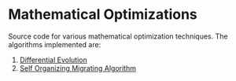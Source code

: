 Mathematical Optimizations
====================================

Source code for various mathematical optimization techniques.
The algorithms implemented are:

1. [Differential Evolution](https://en.wikipedia.org/wiki/Differential_evolution)
2. [Self Organizing Migrating Algorithm](http://www.ft.utb.cz/people/zelinka/soma/)
